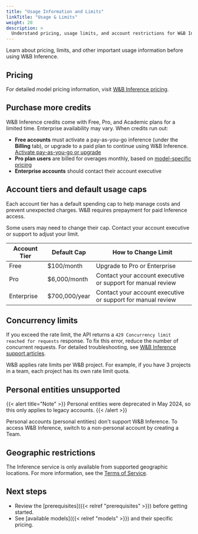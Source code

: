 ```yaml
---
title: "Usage Information and Limits"
linkTitle: "Usage & Limits"
weight: 20
description: >
  Understand pricing, usage limits, and account restrictions for W&B Inference
---
```


Learn about pricing, limits, and other important usage information before using W&B Inference.

## Pricing

For detailed model pricing information, visit [W&B Inference pricing](https://wandb.ai/site/pricing/inference).

## Purchase more credits

W&B Inference credits come with Free, Pro, and Academic plans for a limited time. Enterprise availability may vary. When credits run out:

- **Free accounts** must activate a pay-as-you-go inference (under the **Billing** tab), or upgrade to a paid plan to continue using W&B Inference. [Activate pay-as-you-go or upgrade](https://wandb.ai/subscriptions)
- **Pro plan users** are billed for overages monthly, based on [model-specific pricing](https://wandb.ai/site/pricing/inference)
- **Enterprise accounts** should contact their account executive

## Account tiers and default usage caps

Each account tier has a default spending cap to help manage costs and prevent unexpected charges. W&B requires prepayment for paid Inference access.

Some users may need to change their cap. Contact your account executive or support to adjust your limit.

| Account Tier | Default Cap | How to Change Limit |
|--------------|-------------|---------------------|
| Free | $100/month | Upgrade to Pro or Enterprise |
| Pro | $6,000/month | Contact your account executive or support for manual review |
| Enterprise | $700,000/year | Contact your account executive or support for manual review |

## Concurrency limits

If you exceed the rate limit, the API returns a `429 Concurrency limit reached for requests` response. To fix this error, reduce the number of concurrent requests. For detailed troubleshooting, see [W&B Inference support articles](/support/inference/).

W&B applies rate limits per W&B project. For example, if you have 3 projects in a team, each project has its own rate limit quota.

## Personal entities unsupported

{{< alert title="Note" >}}
Personal entities were deprecated in May 2024, so this only applies to legacy accounts.
{{< /alert >}}

Personal accounts (personal entities) don't support W&B Inference. To access W&B Inference, switch to a non-personal account by creating a Team.

## Geographic restrictions

The Inference service is only available from supported geographic locations. For more information, see the [Terms of Service](https://docs.coreweave.com/docs/policies/terms-of-service/terms-of-use#geographic-restrictions).

## Next steps

- Review the [prerequisites]({{< relref "prerequisites" >}}) before getting started.
- See [available models]({{< relref "models" >}}) and their specific pricing. 
